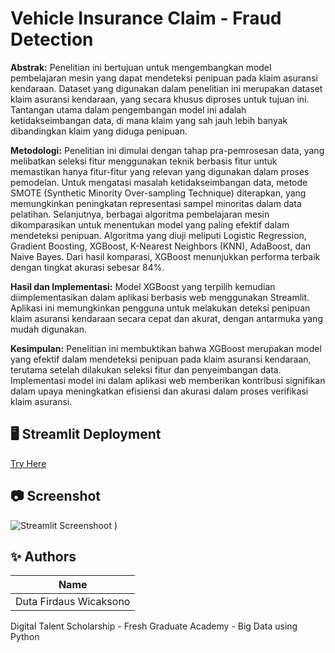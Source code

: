 # Vehicle Insurance Claim - Fraud Detection
**Abstrak:**
Penelitian ini bertujuan untuk mengembangkan model pembelajaran mesin yang dapat mendeteksi penipuan pada klaim asuransi kendaraan. Dataset yang digunakan dalam penelitian ini merupakan dataset klaim asuransi kendaraan, yang secara khusus diproses untuk tujuan ini. Tantangan utama dalam pengembangan model ini adalah ketidakseimbangan data, di mana klaim yang sah jauh lebih banyak dibandingkan klaim yang diduga penipuan.

**Metodologi:**
Penelitian ini dimulai dengan tahap pra-pemrosesan data, yang melibatkan seleksi fitur menggunakan teknik berbasis fitur untuk memastikan hanya fitur-fitur yang relevan yang digunakan dalam proses pemodelan. Untuk mengatasi masalah ketidakseimbangan data, metode SMOTE (Synthetic Minority Over-sampling Technique) diterapkan, yang memungkinkan peningkatan representasi sampel minoritas dalam data pelatihan.
Selanjutnya, berbagai algoritma pembelajaran mesin dikomparasikan untuk menentukan model yang paling efektif dalam mendeteksi penipuan. Algoritma yang diuji meliputi Logistic Regression, Gradient Boosting, XGBoost, K-Nearest Neighbors (KNN), AdaBoost, dan Naive Bayes. Dari hasil komparasi, XGBoost menunjukkan performa terbaik dengan tingkat akurasi sebesar 84%.

**Hasil dan Implementasi:**
Model XGBoost yang terpilih kemudian diimplementasikan dalam aplikasi berbasis web menggunakan Streamlit. Aplikasi ini memungkinkan pengguna untuk melakukan deteksi penipuan klaim asuransi kendaraan secara cepat dan akurat, dengan antarmuka yang mudah digunakan.

**Kesimpulan:**
Penelitian ini membuktikan bahwa XGBoost merupakan model yang efektif dalam mendeteksi penipuan pada klaim asuransi kendaraan, terutama setelah dilakukan seleksi fitur dan penyeimbangan data. Implementasi model ini dalam aplikasi web memberikan kontribusi signifikan dalam upaya meningkatkan efisiensi dan akurasi dalam proses verifikasi klaim asuransi.

## 🖥️ Streamlit Deployment

[Try Here](https://fraud-detection---vehicle-insurance-claim-jajzvgcuuepuvlytceat.streamlit.app/)

## 📷 Screenshot
![Streamlit Screenshoot](Screenshot_Streamlit.png)
)

## ✨ Authors

|         Name         |        
| -------------------- | 
| Duta Firdaus Wicaksono |

Digital Talent Scholarship - Fresh Graduate Academy - Big Data using Python
